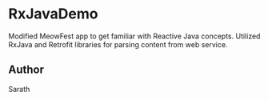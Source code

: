 # RxJavaDemo

Modified MeowFest app to get familiar with Reactive Java concepts. Utilized RxJava and Retrofit libraries for parsing content from web service.

## Author
Sarath
